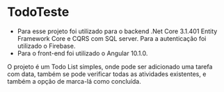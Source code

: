# TodoTeste

- Para esse projeto foi utilizado para o backend .Net Core 3.1.401 Entity Framework Core e CQRS com SQL server. Para a autenticação foi utilizado o Firebase.
- Para o front-end foi utilizado o Angular 10.1.0.

O projeto é um Todo List simples, onde pode ser adicionado uma tarefa com data, também se pode verificar todas as atividades existentes, e também a opção de marca-lá como concluída.
